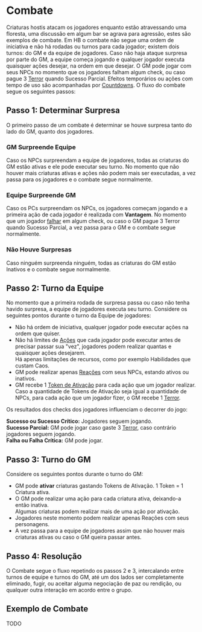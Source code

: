 # Combate

Criaturas hostis atacam os jogadores enquanto estão atravessando uma floresta, uma discussão em algum bar se agrava para agressão, estes são exemplos de combate. Em HB o combate não segue uma ordem de iniciativa e não há rodadas ou turnos para cada jogador; existem dois turnos: do GM e da equipe de jogadores. Caso não haja ataque surpresa por parte do GM, a equipe começa jogando e qualquer jogador executa quaisquer ações desejar, na ordem em que desejar. O GM pode jogar com seus NPCs no momento que os jogadores falham algum check, ou caso pague 3 [Terror](./resources.md#terror) quando Sucesso Parcial. Efeitos temporários ou ações com tempo de uso são acompanhadas por [Countdowns](./countdown.md). O fluxo do combate segue os seguintes passos:

## Passo 1: Determinar Surpresa
O primeiro passo de um combate é determinar se houve surpresa tanto do lado do GM, quanto dos jogadores.

### GM Surpreende Equipe
Caso os NPCs surpreendam a equipe de jogadores, todas as criaturas do GM estão ativas e ele pode executar seu turno. No momento que não houver mais criaturas ativas e ações não podem mais ser executadas, a vez passa para os jogadores e o combate segue normalmente.  

### Equipe Surpreende GM
Caso os PCs surpreendam os NPCs, os jogadores começam jogando e a primeira ação de cada jogador é realizada com **Vantagem**. No momento que um jogador <ins>falhar</ins> em algum check, ou caso o GM pague 3 Terror quando Sucesso Parcial, a vez passa para o GM e o combate segue normalmente.  

### Não Houve Surpresas
Caso ninguém surpreenda ninguém, todas as criaturas do GM estão Inativos e o combate segue normalmente.

## Passo 2: Turno da Equipe
No momento que a primeira rodada de surpresa passa ou caso não tenha havido surpresa, a equipe de jogadores executa seu turno. Considere os seguintes pontos durante o turno da Equipe de jogadores:

- Não há ordem de iniciativa, qualquer jogador pode executar ações na ordem que quiser.
- Não há limites de [Ações](./actions.md) que cada jogador pode executar antes de precisar passar sua "vez", jogadores podem realizar quantas e quaisquer ações desejarem.  
  Há apenas limitações de recursos, como por exemplo Habilidades que custam Caos.  
- GM pode realizar apenas [Reações](./actions.md#reações) com seus NPCs, estando ativos ou inativos.
- GM recebe 1 [Token de Ativação](./resources.md#token-de-ativação) para cada ação que um jogador realizar. Caso a quantidade de Tokens de Ativação seja igual a quantidade de NPCs, para cada ação que um jogador fizer, o GM recebe 1 [Terror](./resources.md#terror).

Os resultados dos checks dos jogadores influenciam o decorrer do jogo:

**Sucesso ou Sucesso Crítico:** Jogadores seguem jogando.   
**Sucesso Parcial:** GM pode jogar caso gaste 3 [Terror](./resources.md#terror), caso contrário jogadores seguem jogando.  
**Falha ou Falha Crítica:** GM pode jogar.  

## Passo 3: Turno do GM
Considere os seguintes pontos durante o turno do GM:

- GM pode **ativar** criaturas gastando Tokens de Ativação. 1 Token = 1 Criatura ativa.
- O GM pode realizar uma ação para cada criatura ativa, deixando-a então inativa.  
  Algumas criaturas podem realizar mais de uma ação por ativação.
- Jogadores neste momento podem realizar apenas Reações com seus personagens.
- A vez passa para a equipe de jogadores assim que não houver mais criaturas ativas ou caso o GM queira passar antes.

## Passo 4: Resolução
O Combate segue o fluxo repetindo os passos 2 e 3, intercalando entre turnos de equipe e turnos do GM, até um dos lados ser completamente eliminado, fugir, ou aceitar alguma negociação de paz ou rendição, ou qualquer outra interação em acordo entre o grupo.

## Exemplo de Combate
TODO
<!-- _O personagem de Remella, Beck, e seu aliado, Mari'Jonna, estão andando por uma nave abandonada quando ao abrir uma porta, se deparam com três criaturas hostis. Como ninguém foi surpreendido, o combate começa normalmente. Todas as três criaturas do GM estão inativas._

_**Turno dos Jogadores:** Beck ataca com seu arco uma das criaturas. Remella faz um check de Controle e tira 6 em um d6, resultando em Sucesso. Remella então rola os dados de dano e o GM compara com os Limites de Dano da criatura para definir quantas Feridas deverá marcar. O GM ativa uma de suas criaturas. Como o resultado do ataque foi Sucesso a vez continua com os jogadores._

_Mari'Jonna decide agir agora, se movendo até a criatura que Beck atacou e realiza um ataque com suas garras. Antes do jogador realizar o check o GM anuncia que a criatura irá usar sua reação de esquivar. Mari'Jonna tira Sucesso Parcial no check enquanto o GM tira Sucesso. A criatura do GM consegue esquivar sem receber dano algum. O GM ativa sua outra criatura. Como o ataque do jogador foi Sucesso Parcial, a vez continua com os jogadores._

_Mari'Jonna pede para agir novamente e Remella concede. Mari'Jonna resolve atacar e falha, assim passando a vez para o GM._

_**Turno do GM:** Com todas as criaturas ativas o GM decide que todas irão mover e atacar Mari'Jonna, que anuncia que tentará esquivar do primeiro ataque. A primeira criatura tira Sucesso e Mari'Jonna falha, recebendo assim o dano. A segunda e terceira criaturas também têm Sucesso e causam dano em Mari'Jonna. Como o GM não possui mais criaturas ativas para jogar, a vez passa para os jogadores._

_**Jogadores:** Mari'Jonna decide agir primeiro atacando a criatura com menos vida. O ataque tem resultado Sucesso Crítico e o dano causado é suficiente para matar a criatura. O GM ativa uma de suas criaturas ainda viva e a vez continua com os jogadores._

_Remella decide agir e faz Beck usar uma de suas habilidades que atinge múltiplos alvos. Remella tira um Sucesso Crítico e causa dano suficiente para matar as duas criaturas restantes._

_**Fim do Combate:** Como não há mais inimigos na cena, o combate acaba e o jogo volta para exploração._ -->